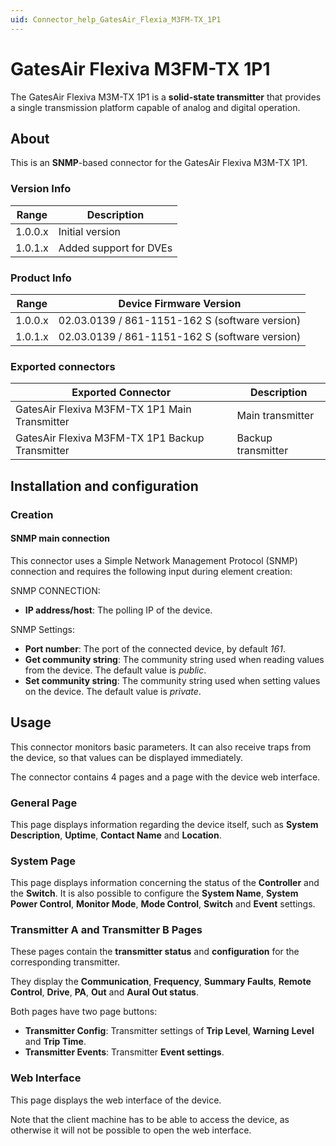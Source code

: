 ```yaml
---
uid: Connector_help_GatesAir_Flexia_M3FM-TX_1P1
---
```


# GatesAir Flexiva M3FM-TX 1P1

The GatesAir Flexiva M3M-TX 1P1 is a **solid-state transmitter** that provides a single transmission platform capable of analog and digital operation.

## About

This is an **SNMP**-based connector for the GatesAir Flexiva M3M-TX 1P1.

### Version Info

| **Range** | **Description**        |
|------------------|------------------------|
| 1.0.0.x          | Initial version        |
| 1.0.1.x          | Added support for DVEs |

### Product Info

| **Range** | **Device Firmware Version**                    |
|------------------|------------------------------------------------|
| 1.0.0.x          | 02.03.0139 / 861-1151-162 S (software version) |
| 1.0.1.x          | 02.03.0139 / 861-1151-162 S (software version) |

### Exported connectors

| **Exported Connector**                           | **Description**    |
|-------------------------------------------------|--------------------|
| GatesAir Flexiva M3FM-TX 1P1 Main Transmitter   | Main transmitter   |
| GatesAir Flexiva M3FM-TX 1P1 Backup Transmitter | Backup transmitter |

## Installation and configuration

### Creation

#### SNMP main connection

This connector uses a Simple Network Management Protocol (SNMP) connection and requires the following input during element creation:

SNMP CONNECTION:

- **IP address/host**: The polling IP of the device.

SNMP Settings:

- **Port number**: The port of the connected device, by default *161*.
- **Get community string**: The community string used when reading values from the device. The default value is *public*.
- **Set community string**: The community string used when setting values on the device. The default value is *private*.

## Usage

This connector monitors basic parameters. It can also receive traps from the device, so that values can be displayed immediately.

The connector contains 4 pages and a page with the device web interface.

### General Page

This page displays information regarding the device itself, such as **System Description**, **Uptime**, **Contact Name** and **Location**.

### System Page

This page displays information concerning the status of the **Controller** and the **Switch**. It is also possible to configure the **System Name**, **System Power Control**, **Monitor Mode**, **Mode Control**, **Switch** and **Event** settings.

### Transmitter A and Transmitter B Pages

These pages contain the **transmitter status** and **configuration** for the corresponding transmitter.

They display the **Communication**, **Frequency**, **Summary Faults**, **Remote Control**, **Drive**, **PA**, **Out** and **Aural Out status**.

Both pages have two page buttons:

- **Transmitter Config**: Transmitter settings of **Trip Level**, **Warning** **Level** and **Trip Time**.
- **Transmitter Events**: Transmitter **Event settings**.

### Web Interface

This page displays the web interface of the device.

Note that the client machine has to be able to access the device, as otherwise it will not be possible to open the web interface.
